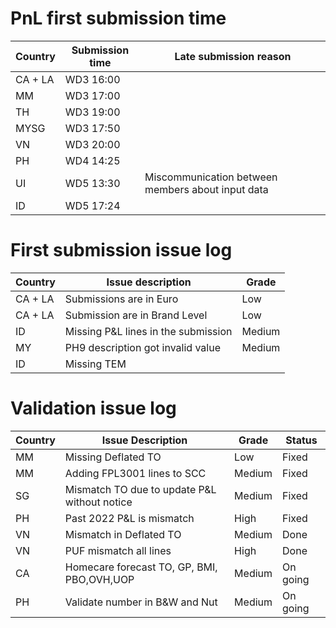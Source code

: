 
# PnL first submission time

| Country | Submission time | Late submission reason|
| --- | --- | --- |
| CA + LA | WD3 16:00| | 
| MM | WD3 17:00| |
| TH | WD3 19:00 | |
| MYSG | WD3 17:50|
| VN | WD3 20:00|
| PH | WD4 14:25|
| UI | WD5 13:30| Miscommunication between members about input data|
| ID | WD5 17:24| 


# First submission issue log


| Country |  Issue description | Grade|
| --- | --- | --- | 
| CA + LA | Submissions are in Euro | Low |
| CA + LA | Submission are in Brand Level | Low |
| ID | Missing P&L lines in the submission | Medium |
| MY | PH9 description got invalid value | Medium| 
| ID | Missing TEM |
# Validation issue log

| Country | Issue Description | Grade | Status |
| --- | --- | --- | --- |
| MM | Missing Deflated TO | Low | Fixed
| MM | Adding FPL3001 lines to SCC | Medium | Fixed |
| SG | Mismatch TO due to update P&L without notice | Medium | Fixed|
| PH | Past 2022 P&L is mismatch | High | Fixed |
| VN | Mismatch in Deflated TO | Medium | Done |
| VN | PUF mismatch all lines | High | Done |
| CA | Homecare forecast TO, GP, BMI, PBO,OVH,UOP| Medium | On going
| PH | Validate number in B&W and Nut | Medium | On going

